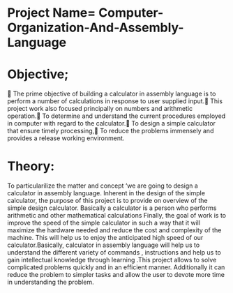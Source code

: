 # Project Name= Computer-Organization-And-Assembly-Language

# Objective;
 The prime objective of building a calculator in assembly language is to perform a number of calculations in response to user supplied input. This project work also focused principally on numbers and arithmetic operation. To determine and understand the current procedures employed in computer with regard to the calculator. To design a simple calculator that ensure timely processing, To reduce the problems immensely and provides a release working environment.

# Theory:
 To particularilize the matter and concept ‘we are going to design a calculator in assembly language. Inherent in the design of the simple calculator, the purpose of this project is to provide on overview of the simple design calculator. Basically a calculator is a person who performs arithmetic and other mathematical calculations   Finally, the goal of work is to improve the speed of the simple calculator in such a way that it will maximize the hardware needed and reduce the cost and complexity of the machine. This will help us to enjoy the anticipated high speed of our calculator.Basically, calculator in assembly language will help us to understand the different variety of commands , instructions and help us to gain intellectual knowledge through learning .This project allows to solve complicated problems quickly and in an efficient manner. Additionally it can reduce the problem to simpler tasks and allow the user to devote more time in understanding the problem.
